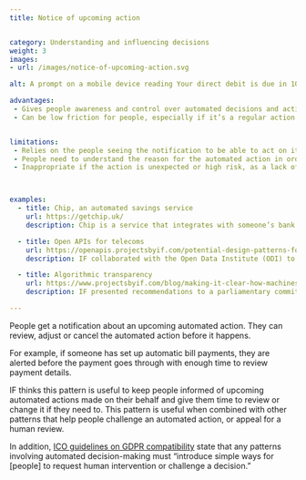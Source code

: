 ```yaml
---
title: Notice of upcoming action


category: Understanding and influencing decisions
weight: 3
images:
- url: /images/notice-of-upcoming-action.svg

alt: A prompt on a mobile device reading Your direct debit is due in 10 days and underneath a button reading Update payment.

advantages:
 - Gives people awareness and control over automated decisions and actions.
 - Can be low friction for people, especially if it’s a regular action or low-risk event.


limitations:
 - Relies on the people seeing the notification to be able to act on it.
 - People need to understand the reason for the automated action in order to feedback meaningfully.
 - Inappropriate if the action is unexpected or high risk, as a lack of response is considered consent for the action to go ahead.



examples:
  - title: Chip, an automated savings service
    url: https://getchip.uk/
    description: Chip is a service that integrates with someone’s bank account to help them save money by actively pulling money out of their connected accounts. It sends an alert to customers before pulling money to give them a few days notice to review and edit any of these transactions.

  - title: Open APIs for telecoms
    url: https://openapis.projectsbyif.com/potential-design-patterns-for-open-apis-in-the-utilities-sector#futureswitchnotice
    description: IF collaborated with the Open Data Institute (ODI) to research how open APIs in the telecoms sector could lead to new classes of commercial products. In the context of these new use cases IF identified and implemented new patterns for explaining data flows and upcoming automated actions.

  - title: Algorithmic transparency
    url: https://www.projectsbyif.com/blog/making-it-clear-how-machines-make-decisions/
    description: IF presented recommendations to a parliamentary committee on how to make algorithms more transparent. In context of a fictional benefits service, IF developed prototypes to show how and why organisations need to explain automated decisions, especially when vulnerable groups are likely to be affected.  

---
```


People get a notification  about an upcoming automated action. They can review, adjust or cancel the automated action before it happens.

For example, if someone has set up automatic bill payments, they are alerted before the payment goes through with enough time to review payment details.

IF thinks this pattern is useful to keep people informed of upcoming automated actions made on their behalf and give them time to review or change it if they need to. This pattern is useful when combined with other patterns that help people challenge an automated action, or appeal for a human review.

In addition, [ICO guidelines on GDPR compatibility](https://ico.org.uk/for-organisations/guide-to-data-protection/guide-to-the-general-data-protection-regulation-gdpr/individual-rights/rights-related-to-automated-decision-making-including-profiling/) state that any patterns involving automated decision-making must “introduce simple ways for [people] to request human intervention or challenge a decision.”
